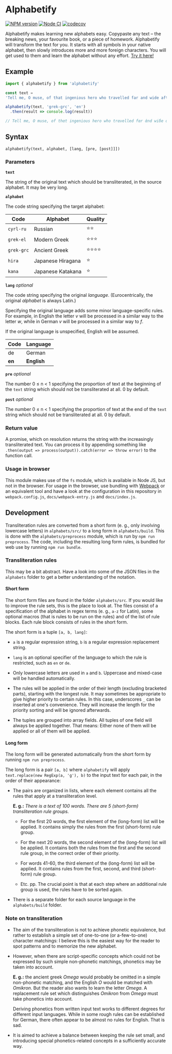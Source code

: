 # Alphabetify

[![NPM version](https://img.shields.io/npm/v/alphabetify.svg)](https://www.npmjs.com/package/alphabetify)
[![Node CI](https://github.com/davidpomerenke/alphabetify/workflows/Node%20CI/badge.svg)](https://github.com/davidpomerenke/alphabetify/actions?query=workflow%3A%22Node+CI%22)
[![codecov](https://codecov.io/gh/davidpomerenke/alphabetify/branch/master/graph/badge.svg)](https://codecov.io/gh/davidpomerenke/alphabetify)

Alphabetify makes learning new alphabets easy.
Copypaste any text –
the breaking news,
your favourite book,
or a piece of homework.
Alphabetify will transform the text for you.
It starts with all symbols in your native alphabet,
then slowly introduces more and more foreign characters.
You will get used to them and learn the alphabet without any effort.
[Try it here!](https://davidpomerenke.github.io/alphabetify)

## Example

```javascript
import { alphabetify } from 'alphabetify'

const text =
'Tell me, O muse, of that ingenious hero who travelled far and wide after he had sacked the famous town of Troy. Many cities did he visit, and many were the nations with whose manners and customs he was acquainted; moreover he suffered much by sea while trying to save his own life and bring his men safely home; but do what he might he could not save his men, for they perished through their own sheer folly in eating the cattle of the Sun-god Hyperion; so the god prevented them from ever reaching home. Tell me, too, about all these things, O daughter of Jove, from whatsoever source you may know them.'

alphabetify(text, 'grek-grc', 'en')
  .then(result => console.log(result))

// Tell me, O muse, of thαt ingenious hero who trαvelled fαr ἀnd wiδe ἀfter he ἁδ sαckεδ thε fαmous town of Troy. Mαny citiεs δiδ ἑ visit, ἀnδ mαny wεrε θε nαtions wιθ whosε mαnnεrs ἀnδ κustoms ἑ wαs ἀκquαιntεδ; morεovεr ἑ suffεrεδ muκh βι sεα whιλε trιιγγ to sαvε ἱs owν λιfε ἀνδ βrιγγ ἱs μεν sαfελι ὁμε; βut δο whαt ἑ μιγht hε κοuλδ νοt sαvε hις μεν, fορ θει περισhεδ θροuγh θειρ ὀwν σhεερ fολλι ἰν ἐατιγγ θε καττλε ὀφ θε Σουν-γοδ Hιπεριον; σο θε γοδ πρεουεντεδ θεμ φρομ εουερ ῥεαχιγγ ὁμε. Τελλ με, τοο, ἀβοουτ ἀλλ θεσε θιγγς, O δαυχτερ οφ Dιοουε, φρομ ὀυχατσοεουερ σοουρκε ἰοου μει κνοου θεμ.
```

## Syntax

`alphabetify(text, alphabet, [lang, [pre, [post]]])`

### Parameters

**`text`**

The string of the original text which should be transliterated, in the source alphabet. It may be very long.

**`alphabet`**

The code string specifying the target alphabet:

| Code       | Alphabet          | Quality                  |
| ---------- | ----------------- | ------------------------ |
| `cyrl-ru`  | Russian           | :star::star:             |
| `grek-el`  | Modern Greek      | :star::star::star:       |
| `grek-grc` | Ancient Greek     | :star::star::star::star: |
| `hira`     | Japanese Hiragana | :star:                   |
| `kana`     | Japanese Katakana | :star:                   |

**`lang`** *optional*

The code string specifying the original *language*. (Eurocentrically, the original *alphabet* is always Latin.)

Specifying the original language adds some minor language-specific rules. For example, in English the letter *v* will be processed in a similar way to the letter *w*, while in German *v* will be processed in a similar way to *f*.

If the original language is unspecified, English will be assumed.

| Code   | Language    |
| ------ | ----------- |
| de     | German      |
| **en** | **English** |

**`pre`** *optional*

The number 0 ≤ n < 1 specifying the proportion of text at the beginning of the `text` string which should not be transliterated at all. 0 by default.

**`post`** *optional*

The number 0 ≤ n < 1 specifying the proportion of text at the end of the `text` string which should not be transliterated at all. 0 by default.

### Return value

A promise, which on resolution returns the string with the increasingly transliterated text. You can process it by appending something like `.then(output => process(output)).catch(error => throw error)` to the function call.

### Usage in browser

This module makes use of the `fs` module, which is available in Node JS, but not in the browser. For usage in the browser, use bundling with [Webpack](https://webpack.js.org/) or an equivalent tool and have a look at the configuration in this repository in `webpack.config.js`, `docs/webpack-entry.js` and `docs/index.js`.

## Development

Transliteration rules are converted from a short form (e. g., only involving lowercase letters) in `alphabets/src/` to a long form in `alphabets/build`. This is done with the `alphabets/preprocess` module, which is run by `npm run preprocess`. The code, including the resulting long form rules, is bundled for web use by running `npm run bundle`.

### Transliteration rules

This may be a bit abstract. Have a look into some of the JSON files in the `alphabets` folder to get a better understanding of the notation.

#### Short form

The short form files are found in the folder `alphabets/src`. If you would like to improve the rule sets, this is the place to look at. The files consist of a specification of the alphabet in regex terms (e. g., `a-z` for Latin), some optional macros (that is rules to be run on the rules) and of the list of rule blocks. Each rule block consists of rules in the short form.

The short form is a tuple `[a, b, lang]`:

- `a` is a regular expression string, `b` is a regular expression replacement string.

- `lang` is an optional specifier of the language to which the rule is restricted, such as `en` or `de`.

- Only lowercase letters are used in `a` and `b`. Uppercase and mixed-case will be handled automatically.

- The rules will be applied in the order of their length (excluding bracketed parts), starting with the longest rule. It may sometimes be appropriate to give higher priority to certain rules. In this case, underscores `_` can be inserted at one's convenience. They will increase the length for the priority sorting and will be ignored afterwards.

- The tuples are grouped into array fields. All tuples of one field will always be applied together. That means: Either none of them will be applied or all of them will be applied.

#### Long form

The long form will be generated automatically from the short form by running `npm run preprocess`.

The long form is a pair `[a, b]` where `alphabetify` will apply `text.replace(new RegExp(a, 'g'), b)` to the input text for each pair, in the order of their appearance:

- The pairs are organized in lists, where each element contains all the rules that apply at a transliteration level.

  **E. g.:** *There is a text of 100 words. There are 5 (short-form) transliteration rule groups.*
  
  - For the first 20 words, the first element of the (long-form) list will be applied. It contains simply the rules from the first (short-form) rule group.
  
  - For the next 20 words, the second element of the (long-form) list will be applied. It contains both the rules from the first and the second rule group, in the correct order of their priority.
  
  - For words 41-60, the third element of the (long-form) list will be applied. It contains rules from the first, second, and third (short-form) rule group.
  
  - Etc. pp. The crucial point is that at each step where an additional rule group is used, the rules have to be sorted again.

- There is a separate folder for each source language in the `alphabets/build` folder.

### Note on transliteration

- The aim of the transliteration is not to achieve phonetic equivalence, but rather to establish a simple set of one-to-one (or a-few-to-one) character matchings: I believe this is the easiest way for the reader to spot patterns and to memorize the new alphabet.

- However, when there are script-specific concepts which could not be expressed by such simple non-phonetic matchings, phonetics may be taken into account.

  **E. g.:** the ancient greek *Omega* would probably be omitted in a simple non-phonetic matching, and the English *O* would be matched with *Omikron*. But the reader also wants to learn the letter *Omega*. A replacement rule set which distinguishes *Omikron* from *Omega* must take phonetics into account.

  Deriving phonetics from written input text works to different degrees for different input languages. While in some rough rules can be established for German, there often appear to be almost no rules for English. That is sad.

- It is aimed to achieve a balance between keeping the rule set small, and introducing special phonetics-related concepts in a sufficiently accurate way.
